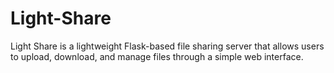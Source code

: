 # Light-Share
Light Share is a lightweight Flask-based file sharing server that allows users to upload, download, and manage files through a simple web interface.
